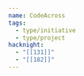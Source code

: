 ```yaml
---
name: CodeAcross
tags:
  - type/initiative
  - type/project
hacknight:
  - "[[131]]"
  - "[[182]]"
---
```

